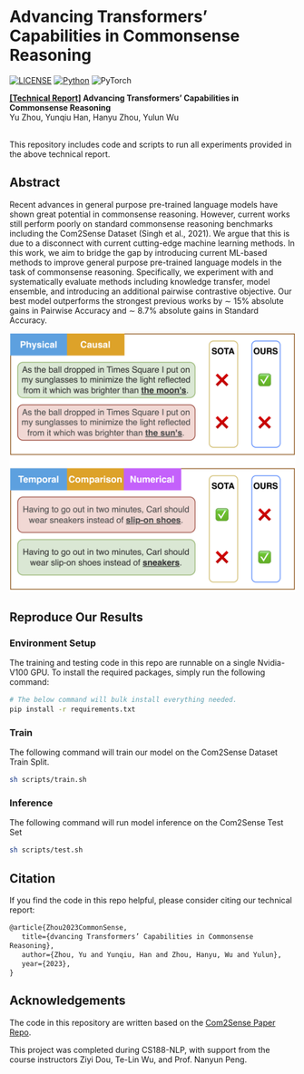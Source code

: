# Advancing Transformers’ Capabilities in Commonsense Reasoning

[![LICENSE](https://img.shields.io/badge/license-MIT-green)](./LICENSE)
[![Python](https://img.shields.io/badge/python-3.6-blue)](https://www.python.org/)
![PyTorch](https://img.shields.io/badge/pytorch-1.5-yellow)

**[[Technical Report]](https://bryanzhou008.github.io/files/com2sense.pdf) Advancing Transformers’ Capabilities in Commonsense Reasoning**<br>
Yu Zhou, Yunqiu Han, Hanyu Zhou, Yulun Wu<br><br>

This repository includes code and scripts to run all experiments provided in the above technical report.


## Abstract
Recent advances in general purpose pre-trained language models have shown great potential
in commonsense reasoning. However, current works still perform poorly on standard commonsense reasoning benchmarks including the Com2Sense Dataset (Singh et al., 2021). We argue that this is due to a disconnect with current cutting-edge machine learning methods. In this work, we aim to bridge the gap by introducing current ML-based methods to improve general purpose pre-trained language models in the task of commonsense reasoning. Specifically, we experiment with and systematically evaluate methods including knowledge transfer, model ensemble, and introducing an additional pairwise contrastive objective. Our best model outperforms the strongest previous works by ∼ 15% absolute gains in Pairwise Accuracy and ∼ 8.7% absolute gains in Standard Accuracy.

![](./media/example.png)

## Reproduce Our Results

### Environment Setup

The training and testing code in this repo are runnable on a single Nvidia-V100 GPU. To install the required packages, simply run the following command:

```bash
# The below command will bulk install everything needed.
pip install -r requirements.txt
```

### Train

The following command will train our model on the Com2Sense Dataset Train Split.

```bash
sh scripts/train.sh
```


### Inference

The following command will run model inference on the Com2Sense Test Set

```bash
sh scripts/test.sh
```



## Citation

If you find the code in this repo helpful, please consider citing our technical report:

```
@article{Zhou2023CommonSense,
   title={dvancing Transformers’ Capabilities in Commonsense Reasoning},
   author={Zhou, Yu and Yunqiu, Han and Zhou, Hanyu, Wu and Yulun},
   year={2023},
}
```

## Acknowledgements

The code in this repository are written based on the [Com2Sense Paper Repo](https://github.com/PlusLabNLP/Com2Sense).

This project was completed during CS188-NLP, with support from the course instructors Ziyi Dou, Te-Lin Wu, and Prof. Nanyun Peng.
